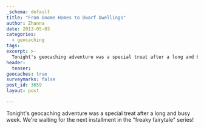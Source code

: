 ```yaml
---
_schema: default
title: "From Gnome Homes to Dwarf Dwellings"
author: Zhanna
date: 2013-05-03
categories:
  - geocaching
tags:
excerpt: >-
  Tonight's geocaching adventure was a special treat after a long and busy week.  We're waiting for the next installment in the "freaky fairytale" series! 
header:
  teaser:
geocaches: true
surveymarks: false
post_id: 3659
layout: post                           

---
```


Tonight's geocaching adventure was a special treat after a long and busy week.  We're waiting for the next installment in the "freaky fairytale" series!